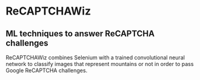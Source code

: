 # ReCAPTCHAWiz
## ML techniques to answer ReCAPTCHA challenges

ReCAPTCHAWiz combines Selenium with a trained convolutional neural network to classify images that represent mountains or not in order to pass Google ReCAPTCHA challenges. 
